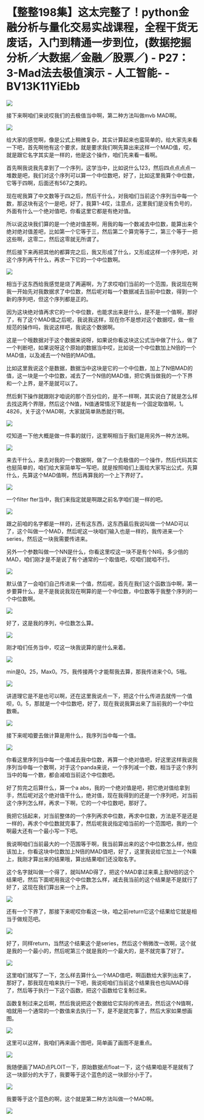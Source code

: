 # 【整整198集】这太完整了！python金融分析与量化交易实战课程，全程干货无废话，入门到精通一步到位，(数据挖掘分析／大数据／金融／股票／) - P27：3-Mad法去极值演示 - 人工智能- - BV13K11YiEbb

![](img/5c50b2808dcf3828baee4beaf657771a_0.png)

接下来啊咱们来说哎我们的去极值当中啊，第二种方法叫做mvb MAD啊。

![](img/5c50b2808dcf3828baee4beaf657771a_2.png)

给大家的感觉啊，像是公式上稍微复杂，其实计算起来也蛮简单的，给大家先来看一下吧，首先啊他有这个要求，就是要求我们啊先算出来这样一个MAD值，哎，就是跟它名字其实是一样的，他是这个操作，咱们先来看一看啊。

首先啊我说我先拿到了一个序列，这学当中，比如说什么123，然后四点点点点一堆数是吧，我们对这个序列可以算一个中位数吧，好了，比如这里我算个中位数，它等于四啊，后面还有567之类的。

现在呢我算了中文数等于四之后，然后干什么，对我咱们当前这个序列当中每一个数，那这块有这个一是吧，好了，我算1-4哎，注意点，这里我们是没有负号的，外面有什么一个绝对值吧，你看这里它都是有绝对值。

所以说这块我们算的是一个绝对值差啊，用我的每一个数减去中位数，能算出来个绝对绝对值差吧，比如第一个它等于三，然后第二个算完等于二，第三个等于一把这些啊，这零二，然后这零就无所谓了。

然后接下来再把其他的都算完之后，我又形成了什么，又形成这样一个序列吧，对这个序列再干什么，再求一下它的一个中位数啊。



![](img/5c50b2808dcf3828baee4beaf657771a_4.png)

相当于这东西给我感觉是烧了两遍啊，为了求哎咱们当前的一个范围，我说现在啊我一开始先对我数据求了中位数，然后呢对每一个数据减去当前中位数，得到一个新的序列吧，但这个序列都是正的。

因为这块绝对值再求它的一个中位数，也能求出来是什么，是不是一个值啊，那好了，有了这个MAD值之后呢，我说我这样，现在你不是想对这个数据哎，做一些规范的操作吗，我说这样吧，我说这个数据啊。

这是一个哦数据对于这个数据来说呀，如果说你看这块这公式当中做了什么，做了一个判断吧，如果说呀这个原始的数据当中哎，比如说一个中位数加上N倍的一个MAD值，以及减去一个N倍的MAD值。

比如这里我说这个是数据，数据当中这块是它的一个中位数，加上了N倍MAD的值，这一块是一个中位数，减去了一个N倍的MAD值，把它俩当做我的一个下界和一个上界，是不是就可以了。

然后剩下操作就跟刚才咱说的那个百分位的，是不一样啊，其实说白了就是怎么样去找这两个界限，然后这个N值，N值通常情况下就是有一个固定取值啊，1。4826，关于这个MAD啊，大家就简单熟悉就行啊。



![](img/5c50b2808dcf3828baee4beaf657771a_6.png)

哎知道一下他大概是做一件事的就行，这里啊相当于我们是用另外一种方法啊。

![](img/5c50b2808dcf3828baee4beaf657771a_8.png)

来去干什么，来去对我的一个数据啊，做了一个去极值的一个操作，然后代码其实也挺简单的，咱们给大家简单写一写吧，就是按照咱们上面给大家写出公式，先算什么，先算这个MAD值啊，然后再算我的一个上下界好了。



![](img/5c50b2808dcf3828baee4beaf657771a_10.png)

一个filter fter当中，我们来指定就是啊跟之前名字咱们是一样的吧。

![](img/5c50b2808dcf3828baee4beaf657771a_12.png)

跟之前咱的名字都是一样的，还有这东西，这东西最后我说叫做一个MAD可以了，这个叫做一个MAD，然后呢这一块咱们输入也是一样的，我传进来一个series，然后这一块我需要传进来。

另外一个参数叫做一个NN是什么，你看这里哎这一块不是有个N吗，多少倍的MAD，咱们刚才是不是说了有个通常的一个取值吧，哎咱们就咱不行。



![](img/5c50b2808dcf3828baee4beaf657771a_14.png)

默认值了一会咱们自己传进来一个值，然后呢，首先在我们这个函数当中啊，第一步要算什么，是不是我说我现在啊算的是一个中位数，中位数等于我整个序列的一个中位数啊。



![](img/5c50b2808dcf3828baee4beaf657771a_16.png)

好了，这是我的序列，中位数怎么算。

![](img/5c50b2808dcf3828baee4beaf657771a_18.png)

刚才咱们任务当中，哎这一块我说算的是什么来着。

![](img/5c50b2808dcf3828baee4beaf657771a_20.png)

min是0。25，Max0。75，我传接两个才能帮我去算，那我传进来个0。5哦。

![](img/5c50b2808dcf3828baee4beaf657771a_22.png)

讲道理它是不是也可以啊，还在这里我说点一下，把这个什么传进去就传一个值呗，0。5，那就是一个中位数吧，好了，现在我说我算出来了当前我的一个中位数嘶。



![](img/5c50b2808dcf3828baee4beaf657771a_24.png)

接下来呢咱要去做计算是用什么，我序列当中每一个值。

![](img/5c50b2808dcf3828baee4beaf657771a_26.png)

你看这里序列当中每一个值减去我中位数，再算一个绝对值吧，好这里这样我说我序列当中每一个数啊，对于这个panda来说，一个序列减一个数，相当于这个序列当中的每一个数，都会减咱当前这个中位数吧。

好了剪完之后算什么，算一个a abs，我的一个绝对值是吧，把它绝对值给拿到手，然后呢对这个绝对值干什么，绝对值，现在我得到的还是一个序列吧，对当前这个序列怎么样，再求一下啊，它的一个中位数吧，那好了。

我把它括起来，对当前整体的一个序列再求中位数，再求中位数，方法是不是还是一样的，再求个中位数就完事了，然后呢我说指定咱当前的一个范围吧，我的一个啊最大还有一个最小写一下吧。

我说啊咱们当前最大的一个范围等于啊，我当前算出来的这个中位数怎么样，他应该加上，你看这块中位数加上N倍的MAD值吧，好了，这里我说给它加上一个N乘上，我刚才算出来的结果哦，算出结果咱们还没取名字。

这个名字就叫做一个得了，就叫MAD得了，把这个MAD拿过来乘上我N倍的这个结果吧，然后下面呢用我这个中位数怎么样，减去我当前的这个结果是不是就行了好了，这现在我们算出来一个上界。



![](img/5c50b2808dcf3828baee4beaf657771a_28.png)

还有一个下界了，那接下来呢哎你看这一块，咱之前return它这个结果给它就是相当于做规范吧。

![](img/5c50b2808dcf3828baee4beaf657771a_30.png)

好了，同样return，当然这个结果这个是series，然后这个稍微改一改啊，这个就是我的一个最小的，然后呢第三个就是我的一个最大的，是不就完事了好了。



![](img/5c50b2808dcf3828baee4beaf657771a_32.png)

这里咱们就写了一下，怎么样去算什么一个MAD值吧，啊函数给大家列出来了，那好了，那我现在咱来执行一下吧，我说呃咱们当前这个结果我也也叫MAD得了，然后等于执行一下这个函数，把这个函数给它复制过来。

函数复制过来之后啊，然后我说把这个数据给它实际的传进去，然后这个N值啊，咱就用一个通常的一个数值来去执行一下，是不是就完事了，然后大家如果想画图。



![](img/5c50b2808dcf3828baee4beaf657771a_34.png)

这里可以这样，我咱们再来画个图吧，简单画了画图不是重点。

![](img/5c50b2808dcf3828baee4beaf657771a_36.png)

我随便画了MAD点PLOIT一下，原始数据点float一下，这个结果咱是不是就有了这一块部分的大于了，我要等于这个蓝色的这一块部分小于了。



![](img/5c50b2808dcf3828baee4beaf657771a_38.png)

我要等于这个蓝色的啊，这个就是第二种方法叫做一个MAD啊。

![](img/5c50b2808dcf3828baee4beaf657771a_40.png)